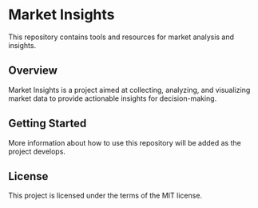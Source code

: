 # Market Insights

This repository contains tools and resources for market analysis and insights.

## Overview

Market Insights is a project aimed at collecting, analyzing, and visualizing market data to provide actionable insights for decision-making.

## Getting Started

More information about how to use this repository will be added as the project develops.

## License

This project is licensed under the terms of the MIT license.
